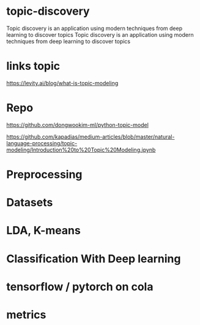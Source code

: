 # topic-discovery
Topic discovery is an application using modern techniques from deep learning to discover topics
Topic discovery is an application using modern techniques from deep learning to discover topics 

# links topic
https://levity.ai/blog/what-is-topic-modeling

# Repo
https://github.com/dongwookim-ml/python-topic-model

https://github.com/kapadias/medium-articles/blob/master/natural-language-processing/topic-modeling/Introduction%20to%20Topic%20Modeling.ipynb


# Preprocessing 

# Datasets 

# LDA, K-means  

# Classification With Deep learning 

# tensorflow / pytorch  on cola  

# metrics


